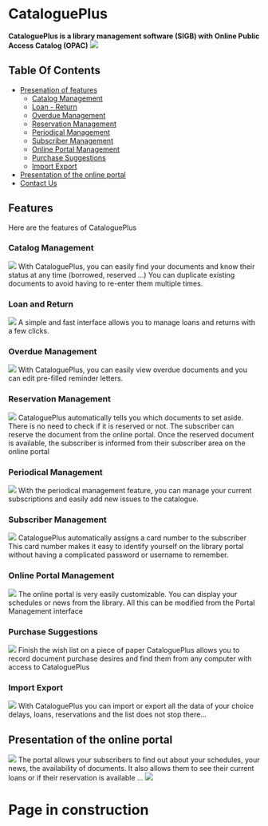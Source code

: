 # CataloguePlus
**CataloguePlus is a library management software (SIGB) with Online Public Access Catalog (OPAC)**
![](https://raw.githubusercontent.com/ludovic-ggn/CataloguePlus/main/Project%20picture/capture%20cataloge%20et%20espace%20admin.png)
## Table Of Contents
 - [Presenation of features](#Presentationoffeatures)
   - [Catalog Management](#-CatalogManagement)
   - [Loan - Return](#-LoanReturn)
   - [Overdue Management](#-OverdueManagement)
   - [Reservation Management](#-ReservationManagement)
   - [Periodical Management](#-PeriodicalManagement)
   - [Subscriber Management](#-SubscriberManagement)
   - [Online Portal Management](#-OnlinePortalManagement)
   - [Purchase Suggestions](#-PurchaseSuggestions)
   - [Import Export](#-importexport)
 - [Presentation of the online portal](#Presentationoftheonlineportal)
 - [Contact Us](#Contact-Us)
## Features
Here are the features of CataloguePlus
### Catalog Management
![](https://raw.githubusercontent.com/ludovic-ggn/CataloguePlus/main/Project%20picture/catalogue.png)
With CataloguePlus, you can easily find your documents and know their status at any time 
(borrowed, reserved …)
You can duplicate existing documents to avoid having to re-enter them multiple times.
### Loan and Return
![](https://raw.githubusercontent.com/ludovic-ggn/CataloguePlus/main/Project%20picture/pret%20et%20retour.png)
A simple and fast interface allows you to manage loans and returns with a few clicks.
### Overdue Management
![](https://raw.githubusercontent.com/ludovic-ggn/CataloguePlus/main/Project%20picture/gestion%20des%20retards.png)
With CataloguePlus, you can easily view overdue documents and you can edit pre-filled reminder 
letters.
### Reservation Management
![](https://raw.githubusercontent.com/ludovic-ggn/CataloguePlus/main/Project%20picture/Reservations.png)
CataloguePlus automatically tells you which documents to set aside.
There is no need to check if it is reserved or not.
The subscriber can reserve the document from the online portal.
Once the reserved document is available, the subscriber is informed from their subscriber area on 
the online portal
### Periodical Management
![](https://raw.githubusercontent.com/ludovic-ggn/CataloguePlus/main/Project%20picture/gestion%20des%20periodiques.png)
With the periodical management feature, you can manage your current subscriptions and easily add 
new issues to the catalogue.
### Subscriber Management
![](https://raw.githubusercontent.com/ludovic-ggn/CataloguePlus/main/Project%20picture/gestion%20des%20abonn%C3%A9s.png)
CataloguePlus automatically assigns a card number to the subscriber
This card number makes it easy to identify yourself on the library portal without having a 
complicated password or username to remember.
### Online Portal Management
![](https://raw.githubusercontent.com/ludovic-ggn/CataloguePlus/main/Project%20picture/gestion%20du%20portail.png)
The online portal is very easily customizable.
You can display your schedules or news from the library.
All this can be modified from the Portal Management interface
### Purchase Suggestions
![](https://raw.githubusercontent.com/ludovic-ggn/CataloguePlus/main/Project%20picture/suggestions%20d'achat.png)
Finish the wish list on a piece of paper
CataloguePlus allows you to record document purchase desires and find them from any computer 
with access to CataloguePlus
### Import Export
![](https://raw.githubusercontent.com/ludovic-ggn/CataloguePlus/main/Project%20picture/Import%20Export.png)
With CataloguePlus you can import or export all the data of your choice delays, loans, reservations 
and the list does not stop there…
## Presentation of the online portal
![](https://raw.githubusercontent.com/ludovic-ggn/CataloguePlus/main/Project%20picture/portail%20general.png)
The portal allows your subscribers to find out about your schedules, your news, the availability of 
documents.
It also allows them to see their current loans or if their reservation is available …
![](https://raw.githubusercontent.com/ludovic-ggn/CataloguePlus/main/Project%20picture/portail%20mon%20compte.png)
# Page in construction
